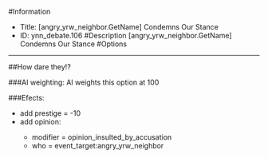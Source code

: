 #Information
 - Title: [angry_yrw_neighbor.GetName] Condemns Our Stance
 - ID: ynn_debate.106
#Description
[angry_yrw_neighbor.GetName] Condemns Our Stance
#Options

___
##How dare they!?

###AI weighting:
AI weights this option at 100


###Efects:<ul><li>add prestige = -10</li><li>add opinion:</li><ul><li>modifier = opinion_insulted_by_accusation</li><li>who = event_target:angry_yrw_neighbor</li></ul></ul>
